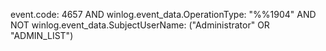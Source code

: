 event.code: 4657 AND winlog.event_data.OperationType: "%%1904" AND NOT winlog.event_data.SubjectUserName: ("Administrator" OR "ADMIN_LIST")
